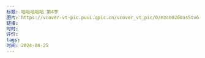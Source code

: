 ```yaml
---
标题: 哈哈哈哈哈 第4季
图片: https://vcover-vt-pic.puui.qpic.cn/vcover_vt_pic/0/mzc00200as5tv651704190353490/0?max_age=7776000
链接: 
时时: 
评价: 
tags: 
时间: 2024-04-25
---
```


